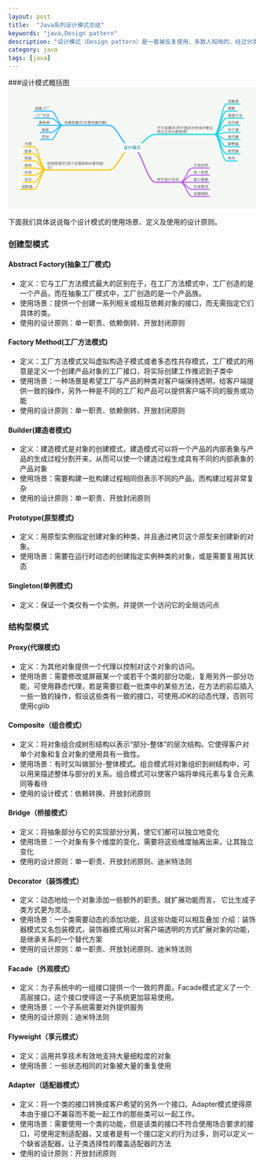 ```yaml
---
layout: post
title:  "Java系列设计模式总结"
keywords: "java,Design pattern"
description: "设计模式（Design pattern）是一套被反复使用、多数人知晓的、经过分类编目的、代码设计经验的总结。使用设计模式是为了可重用代码、让代码更容易被他人理解、保证代码可靠性。"
category: java 
tags: [java]
---
```

###设计模式概括图
![图1](/static/images/design02.png)

下面我们具体说说每个设计模式的使用场景、定义及使用的设计原则。
### 创建型模式
#### Abstract Factory(抽象工厂模式)
 * 定义：它与工厂方法模式最大的区别在于，在工厂方法模式中，工厂创造的是一个产品，而在抽象工厂模式中，工厂创造的是一个产品族。
 * 使用场景：提供一个创建一系列相关或相互依赖对象的接口，而无需指定它们具体的类。
 * 使用的设计原则：单一职责、依赖倒转、开放封闭原则

#### Factory Method(工厂方法模式)
 * 定义：工厂方法模式又叫虚拟构造子模式或者多态性共存模式，工厂模式的用意是定义一个创建产品对象的工厂接口，将实际创建工作推迟到子类中
 * 使用场景：一种场景是希望工厂与产品的种类对客户端保持透明，给客户端提供一致的操作，另外一种是不同的工厂和产品可以提供客户端不同的服务或功能
 * 使用的设计原则：单一职责、依赖倒转、开放封闭原则
 
#### Builder(建造者模式)
 * 定义：建造模式是对象的创建模式，建造模式可以将一个产品的内部表象与产品的生成过程分割开来，从而可以使一个建造过程生成具有不同的内部表象的产品对象
 * 使用场景：需要构建一批构建过程相同但表示不同的产品，而构建过程非常复杂
 * 使用的设计原则：单一职责、开放封闭原则
 
#### Prototype(原型模式)
 * 定义：用原型实例指定创建对象的种类，并且通过拷贝这个原型来创建新的对象。
 * 使用场景：需要在运行时动态的创建指定实例种类的对象，或是需要复用其状态
 
#### Singleton(单例模式)
 * 定义：保证一个类仅有一个实例，并提供一个访问它的全局访问点
 
### 结构型模式
#### Proxy(代理模式)
 * 定义：为其他对象提供一个代理以控制对这个对象的访问。
 * 使用场景：需要修改或屏蔽某一个或若干个类的部分功能，复用另外一部分功能，可使用静态代理，若是需要拦截一批类中的某些方法，在方法的前后插入一些一致的操作，假设这些类有一致的接口，可使用JDK的动态代理，否则可使用cglib
#### Composite（组合模式）
 * 定义：将对象组合成树形结构以表示“部分-整体”的层次结构。它使得客户对单个对象和复合对象的使用具有一致性。
 * 使用场景：有时又叫做部分-整体模式。组合模式将对象组织到树结构中，可以用来描述整体与部分的关系。组合模式可以使客户端将单纯元素与复合元素同等看待
 * 使用的设计模式：依赖转换、开放封闭原则
#### Bridge（桥接模式）
 * 定义：将抽象部分与它的实现部分分离，使它们都可以独立地变化
 * 使用场景：一个对象有多个维度的变化，需要将这些维度抽离出来，让其独立变化
 * 使用的设计原则：单一职责、开放封闭原则、迪米特法则
#### Decorator（装饰模式）
 * 定义：动态地给一个对象添加一些额外的职责。就扩展功能而言， 它比生成子类方式更为灵活。
 * 使用场景：一个类需要动态的添加功能，且这些功能可以相互叠加
  介绍：装饰器模式又名包装模式，装饰器模式用以对客户端透明的方式扩展对象的功能，是继承关系的一个替代方案
 * 使用的设计原则：单一职责、开放封闭原则、迪米特法则
#### Facade（外观模式）
 * 定义：为子系统中的一组接口提供一个一致的界面，Facade模式定义了一个高层接口，这个接口使得这一子系统更加容易使用。
 * 使用场景：一个子系统需要对外提供服务
 * 使用的设计原则：迪米特法则
#### Flyweight（享元模式）
 * 定义：运用共享技术有效地支持大量细粒度的对象
 * 使用场景：一些状态相同的对象被大量的重复使用
#### Adapter（适配器模式）
 * 定义：将一个类的接口转换成客户希望的另外一个接口。Adapter模式使得原本由于接口不兼容而不能一起工作的那些类可以一起工作。
 * 使用场景：需要使用一个类的功能，但是该类的接口不符合使用场合要求的接口，可使用定制适配器，又或者是有一个接口定义的行为过多，则可以定义一个缺省适配器，让子类选择性的覆盖适配器的方法
 * 使用的设计原则：开放封闭原则

